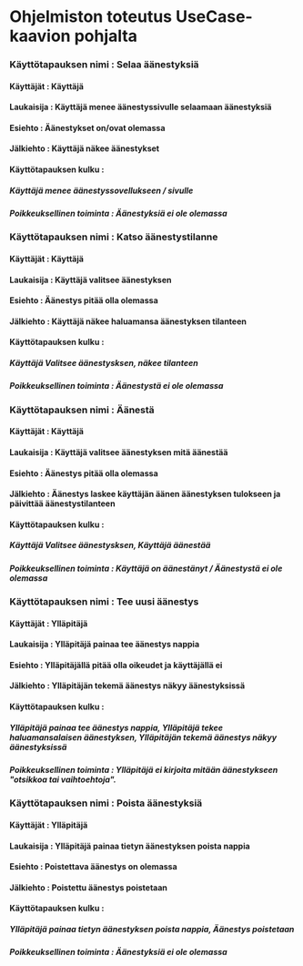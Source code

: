 # Ohjelmiston toteutus UseCase-kaavion pohjalta

### Käyttötapauksen nimi : Selaa äänestyksiä
#### Käyttäjät : Käyttäjä
#### Laukaisija : Käyttäjä menee äänestyssivulle selaamaan äänestyksiä
#### Esiehto : Äänestykset on/ovat olemassa
#### Jälkiehto : Käyttäjä näkee äänestykset
#### Käyttötapauksen kulku : 
##### Käyttäjä menee äänestyssovellukseen / sivulle
##### Poikkeuksellinen toiminta : Äänestyksiä ei ole olemassa

### Käyttötapauksen nimi : Katso äänestystilanne 
#### Käyttäjät : Käyttäjä
#### Laukaisija : Käyttäjä valitsee äänestyksen
#### Esiehto : Äänestys pitää olla olemassa
#### Jälkiehto : Käyttäjä näkee haluamansa äänestyksen tilanteen
#### Käyttötapauksen kulku : 
#####  Käyttäjä Valitsee äänestysksen, näkee tilanteen
##### Poikkeuksellinen toiminta : Äänestystä ei ole olemassa


### Käyttötapauksen nimi : Äänestä
#### Käyttäjät : Käyttäjä
#### Laukaisija : Käyttäjä valitsee äänestyksen mitä äänestää
#### Esiehto : Äänestys pitää olla olemassa
#### Jälkiehto : Äänestys laskee käyttäjän äänen äänestyksen tulokseen ja päivittää äänestystilanteen
#### Käyttötapauksen kulku : 
##### Käyttäjä Valitsee äänestysksen, Käyttäjä äänestää
##### Poikkeuksellinen toiminta : Käyttäjä on äänestänyt / Äänestystä ei ole olemassa

### Käyttötapauksen nimi : Tee uusi äänestys
#### Käyttäjät : Ylläpitäjä
#### Laukaisija : Ylläpitäjä painaa tee äänestys nappia
#### Esiehto : Ylläpitäjällä pitää olla oikeudet ja käyttäjällä ei
#### Jälkiehto : Ylläpitäjän tekemä äänestys näkyy äänestyksissä
#### Käyttötapauksen kulku : 
##### Ylläpitäjä painaa tee äänestys nappia, Ylläpitäjä tekee haluamansalaisen äänestyksen, Ylläpitäjän tekemä äänestys näkyy äänestyksissä
##### Poikkeuksellinen toiminta : Ylläpitäjä ei kirjoita mitään äänestykseen "otsikkoa tai vaihtoehtoja".

### Käyttötapauksen nimi : Poista äänestyksiä
#### Käyttäjät : Ylläpitäjä
#### Laukaisija : Ylläpitäjä painaa tietyn äänestyksen poista nappia
#### Esiehto : Poistettava äänestys on olemassa
#### Jälkiehto : Poistettu äänestys poistetaan
#### Käyttötapauksen kulku :
##### Ylläpitäjä painaa tietyn äänestyksen poista nappia, Äänestys poistetaan
##### Poikkeuksellinen toiminta : Äänestyksiä ei ole olemassa
